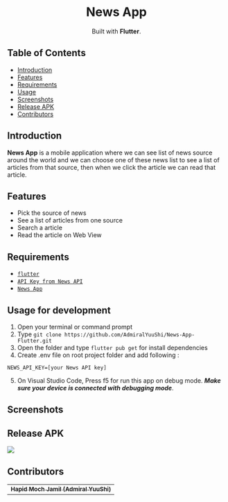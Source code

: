 <h1 align="center">News App</h1>
<p align="center">
  Built with <b>Flutter</b>.
</p>

## Table of Contents

- [Introduction](#introduction)
- [Features](#features)
- [Requirements](#requirements)
- [Usage](#usage-for-development)
- [Screenshots](#screenshots)
- [Release APK](#release-apk)
- [Contributors](#contributors)

## Introduction
<b>News App</b> is a mobile application where we can see list of news source around the world and we can choose one of these news list to see a list of articles from that source, then when we click the article we can read that article.

## Features
* Pick the source of news
* See a list of articles from one source
* Search a article
* Read the article on Web View

## Requirements
* [`flutter`](https://flutter.dev/docs/get-started/install)
* [`API Key from News API`](https://newsapi.org/docs/get-started)
* [`News App`](https://github.com/AdmiralYuuShi/News-App-Flutter)

## Usage for development
1. Open your terminal or command prompt
2. Type `git clone https://github.com/AdmiralYuuShi/News-App-Flutter.git`
3. Open the folder and type `flutter pub get` for install dependencies
4. Create .env file on root project folder and add following :
```
NEWS_API_KEY=[your News API key]
```
5. On Visual Studio Code, Press f5 for run this app on debug mode. ***Make sure your device is connected with debugging mode***.

## Screenshots
<!-- <div align="center">
    <img width="200" src="./screenshots/any-ss.jpeg">
</div> -->

## Release APK
<a href="https://drive.google.com/">
  <img src="https://img.shields.io/badge/Download%20on%20the-Google%20Drive-blue.svg?style=popout&logo=google-drive"/>
</a>

## Contributors
<center>
  <table>
    <tr>
      <td align="center">
        <a href="https://github.com/AdmiralYuuShi">
          <sub><b>Hapid Moch Jamil (Admiral YuuShi)</b></sub>
        </a>
      </td>
    </tr>
  </table>
</center>
